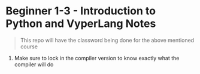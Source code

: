 # Beginner 1-3 - Introduction to Python and VyperLang Notes

> This repo will have the classword being done for the above mentioned course 

1. Make sure to lock in the compiler version to know exactly what the compiler will do 

